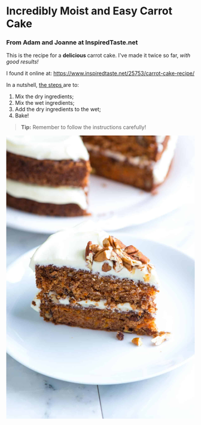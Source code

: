 # Incredibly Moist and Easy Carrot Cake  
### From Adam and Joanne at InspiredTaste.net 

This is the recipe for a <b> delicious </b> carrot cake. 
I've made it twice so far, <i> with good results! </i>

I found it online at: https://www.inspiredtaste.net/25753/carrot-cake-recipe/ 

In a nutshell, <u> the steps </u> are to:
1. Mix the dry ingredients;
2. Mix the wet ingredients;
3. Add the dry ingredients to the wet;
4. Bake!

> **Tip:** Remember to follow the instructions carefully!

![Carrot Cake](recipe.jpg)
